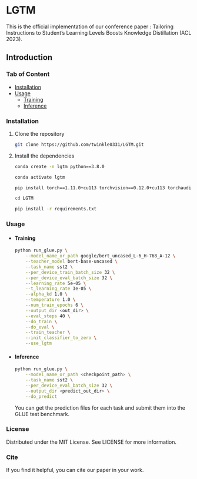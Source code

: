# LGTM
This is the official implementation of our conference paper : Tailoring Instructions to Student’s Learning Levels Boosts Knowledge Distillation (ACL 2023).

## Introduction
### Tab of Content
- [Installation](#1)
- [Usage](#2)
  - [Training](#3)
  <!-- - [Evaluation](#4) -->
  - [Inference](#4)

### Installation
1. Clone the repository
    ```sh
    git clone https://github.com/twinkle0331/LGTM.git
    ```
2. Install the dependencies
    ```sh
    conda create -n lgtm python==3.8.0

    conda activate lgtm

    pip install torch==1.11.0+cu113 torchvision==0.12.0+cu113 torchaudio==0.11.0 --extra-index-url https://download.pytorch.org/whl/cu113

    cd LGTM

    pip install -r requirements.txt
    ```

### Usage
- #### Training
    ```sh
    python run_glue.py \
        --model_name_or_path google/bert_uncased_L-6_H-768_A-12 \
        --teacher_model bert-base-uncased \
        --task_name sst2 \
        --per_device_train_batch_size 32 \
        --per_device_eval_batch_size 32 \
        --learning_rate 5e-05 \
        --t_learning_rate 3e-05 \
        --alpha_kd 1.0 \
        --temperature 1.0 \
        --num_train_epochs 6 \
        --output_dir <out_dir> \
        --eval_steps 40 \
        --do_train \
        --do_eval \
        --train_teacher \
        --init_classifier_to_zero \
        --use_lgtm
    ```
- #### Inference
    ```sh
    python run_glue.py \
        --model_name_or_path <checkpoint_path> \
        --task_name sst2 \
        --per_device_eval_batch_size 32 \
        --output_dir <predict_out_dir> \
        --do_predict
    ```
    You can get the prediction files for each task and submit them into the GLUE test benchmark.

### License
Distributed under the MIT License. See LICENSE for more information.

### Cite 

If you find it helpful, you can cite our paper in your work.
